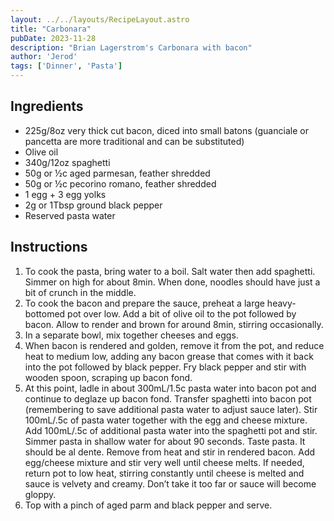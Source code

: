 ```yaml
---
layout: ../../layouts/RecipeLayout.astro
title: "Carbonara"
pubDate: 2023-11-28
description: "Brian Lagerstrom's Carbonara with bacon"
author: 'Jerod'
tags: ['Dinner', 'Pasta']
---
```


<h2 class='text-2xl py-4'>Ingredients</h2>
<ul class='list-disc ms-4 ps-4 py-2'>
    <li>225g/8oz very thick cut bacon, diced into small batons (guanciale or pancetta are more traditional and can be substituted)</li>
    <li>Olive oil</li>
    <li>340g/12oz spaghetti</li>
    <li>50g or ½c aged parmesan, feather shredded</li>
    <li>50g or ½c pecorino romano, feather shredded</li>
    <li>1 egg + 3 egg yolks</li>
    <li>2g or 1Tbsp ground black pepper</li>
    <li>Reserved pasta water</li>
</ul>
<h2 class='text-2xl py-4'>Instructions</h2>
<ol class='list-decimal ms-4 ps-4 py-2'>
    <li>To cook the pasta, bring water to a boil. Salt water then add spaghetti. Simmer on high for about 8min. When done, noodles should have just a bit of crunch in the middle.</li>
    <li>To cook the bacon and prepare the sauce, preheat a large heavy-bottomed pot over low. Add a bit of olive oil to the pot followed by bacon. Allow to render and brown for around 8min, stirring occasionally.</li>
    <li>In a separate bowl, mix together cheeses and eggs.</li>
    <li>When bacon is rendered and golden, remove it from the pot, and reduce heat to medium low, adding any bacon grease that comes with it back into the pot followed by black pepper. Fry black pepper and stir with wooden spoon, scraping up bacon fond.</li>
    <li>At this point, ladle in about 300mL/1.5c pasta water into bacon pot and continue to deglaze up bacon fond. Transfer spaghetti into bacon pot (remembering to save additional pasta water to adjust sauce later). Stir 100mL/.5c of pasta water together with the egg and cheese mixture. Add 100mL/.5c of additional pasta water into the spaghetti pot and stir. Simmer pasta in shallow water for about 90 seconds. Taste pasta. It should be al dente. Remove from heat and stir in rendered bacon. Add egg/cheese mixture and stir very well until cheese melts. If needed, return pot to low heat, stirring constantly until cheese is melted and sauce is velvety and creamy. Don’t take it too far or sauce will become gloppy.</li>
    <li>Top with a pinch of aged parm and black pepper and serve.</li>
</ol>